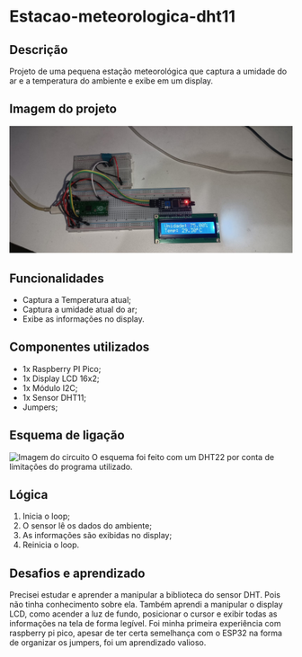 # Estacao-meteorologica-dht11

## Descrição
Projeto de uma pequena estação meteorológica que captura a umidade do ar e a temperatura do ambiente e exibe em um display.

## Imagem do projeto
![Imagem do projeto](./imagens/imagem_1.jpg)

## Funcionalidades
* Captura a Temperatura atual;
* Captura a umidade atual do ar;
* Exibe as informações no display.

## Componentes utilizados
* 1x Raspberry PI Pico;
* 1x Display LCD 16x2;
* 1x Módulo I2C;
* 1x Sensor DHT11;
* Jumpers;

## Esquema de ligação
![Imagem do circuito](./imagens/circuito_DHT.jpg)
O esquema foi feito com um DHT22 por conta de limitações do programa utilizado. 

## Lógica
1. Inicia o loop;
2. O sensor lê os dados do ambiente;
3. As informações são exibidas no display;
4. Reinicia o loop.

## Desafios e aprendizado
Precisei estudar e aprender a manipular a biblioteca do sensor DHT. Pois não tinha conhecimento sobre ela.
Também aprendi a manipular o display LCD, como acender a luz de fundo, posicionar o cursor e exibir todas 
as informações na tela de forma legível. Foi minha primeira experiência com raspberry pi pico, apesar de 
ter certa semelhança com o ESP32 na forma de organizar os jumpers, foi um aprendizado valioso.
